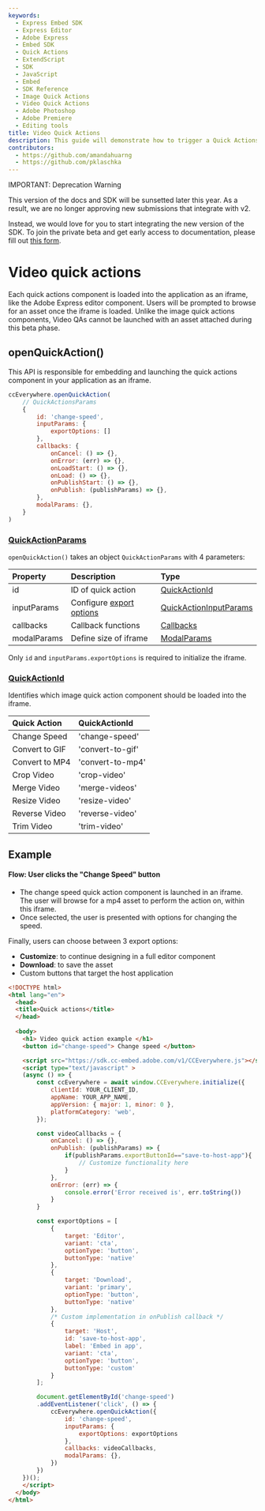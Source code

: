 ```yaml
---
keywords:
  - Express Embed SDK
  - Express Editor
  - Adobe Express
  - Embed SDK
  - Quick Actions
  - ExtendScript
  - SDK
  - JavaScript
  - Embed
  - SDK Reference
  - Image Quick Actions
  - Video Quick Actions
  - Adobe Photoshop
  - Adobe Premiere
  - Editing tools 
title: Video Quick Actions
description: This guide will demonstrate how to trigger a Quick Actions editor for videos.
contributors:
  - https://github.com/amandahuarng
  - https://github.com/pklaschka
---
```


<InlineAlert variant="warning" slots="header, text1, text2" />

IMPORTANT: Deprecation Warning

This version of the docs and SDK will be sunsetted later this year. As a result, we are no longer approving new submissions that integrate with v2.

Instead, we would love for you to start integrating the new version of the SDK. To join the private beta and get early access to documentation, please fill out [this form](https://airtable.com/shryiOk1VwoWxUCZs?prefill_Platform=Adobe%20Express%20Embed%20SDK&hide_Platform=true).

# Video quick actions

Each quick actions component is loaded into the application as an iframe, like the Adobe Express editor component. Users will be prompted to browse for an asset once the iframe is loaded. Unlike the image quick actions components, Video QAs cannot be launched with an asset attached during this beta phase.

## openQuickAction()

This API is responsible for embedding and launching the quick actions component in your application as an iframe.

```js
ccEverywhere.openQuickAction(
    // QuickActionsParams
    {
        id: 'change-speed', 
        inputParams: {
            exportOptions: []
        },
        callbacks: {
            onCancel: () => {},
            onError: (err) => {},
            onLoadStart: () => {},
            onLoad: () => {},
            onPublishStart: () => {},
            onPublish: (publishParams) => {},
        },
        modalParams: {},
    }
)
```

### [QuickActionParams](../../../reference/quick_actions/index.md#quickactionparams)

`openQuickAction()` takes an object `QuickActionParams` with 4 parameters:

| Property | Description | Type
| :-- | :-- | :--
| id | ID of quick action| [QuickActionId](../../../reference/quick_actions/index.md#quickactionid)
| inputParams | Configure [export options](../../../reference/quick_actions/index.md#exportoption) | [QuickActionInputParams](../../../reference/quick_actions/index.mdquickactioninputparams)
| callbacks | Callback functions | [Callbacks](../../../reference/shared_types/index.md#callbacks)
| modalParams | Define size of iframe |  [ModalParams](../../../reference/shared_types/index.md#modalparams)

Only `id` and `inputParams.exportOptions` is required to initialize the iframe.

### [QuickActionId](../../../reference/quick_actions/index.md#quickactionid)

Identifies which image quick action component should be loaded into the iframe.

| Quick Action | QuickActionId
| :-- | :--
| Change Speed | 'change-speed'
| Convert to GIF | 'convert-to-gif'
| Convert to MP4 | 'convert-to-mp4'
| Crop Video | 'crop-video'
| Merge Video | 'merge-videos'
| Resize Video | 'resize-video'
| Reverse Video | 'reverse-video'
| Trim Video | 'trim-video'

## Example

#### Flow: User clicks the "Change Speed" button

* The change speed quick action component is launched in an iframe. The user will browse for a mp4 asset to perform the action on, within this iframe.
* Once selected, the user is presented with options for changing the speed.

Finally, users can choose between 3 export options:

* __Customize__: to continue designing in a full editor component
* __Download__: to save the asset
* Custom buttons that target the host application

```html
<!DOCTYPE html>
<html lang="en">
  <head>
  <title>Quick actions</title>
  </head>
    
  <body>
    <h1> Video quick action example </h1>
    <button id="change-speed"> Change speed </button>

    <script src="https://sdk.cc-embed.adobe.com/v1/CCEverywhere.js"></script>
    <script type="text/javascript" >
    (async () => {
        const ccEverywhere = await window.CCEverywhere.initialize({
            clientId: YOUR_CLIENT_ID,
            appName: YOUR_APP_NAME,
            appVersion: { major: 1, minor: 0 },
            platformCategory: 'web',
        });

        const videoCallbacks = {
            onCancel: () => {},
            onPublish: (publishParams) => {
                if(publishParams.exportButtonId=="save-to-host-app"){
                    // Customize functionality here 
                }
            },
            onError: (err) => {
                console.error('Error received is', err.toString())
            }
        }

        const exportOptions = [
            {
                target: 'Editor',
                variant: 'cta',
                optionType: 'button',
                buttonType: 'native'
            },
            {
                target: 'Download',
                variant: 'primary',
                optionType: 'button',
                buttonType: 'native'
            },
            /* Custom implementation in onPublish callback */
            {
                target: 'Host',
                id: 'save-to-host-app',
                label: 'Embed in app',
                variant: 'cta',
                optionType: 'button',
                buttonType: 'custom'
            }
        ];

        document.getElementById('change-speed')
        .addEventListener('click', () => {
            ccEverywhere.openQuickAction({
                id: 'change-speed', 
                inputParams: { 
                    exportOptions: exportOptions
                },
                callbacks: videoCallbacks,
                modalParams: {},
            })
        })
    })();
    </script>
  </body> 
</html>
```
